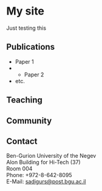 # My site
Just testing this

## Publications
- Paper 1
- - Paper 2
- etc. 

## Teaching

## Community

## Contact
Ben-Gurion University of the Negev  
Alon Building for Hi-Tech (37)  
Room 004  
Phone: +972-8-642-8095  
E-Mail: sadigurs@post.bgu.ac.il
